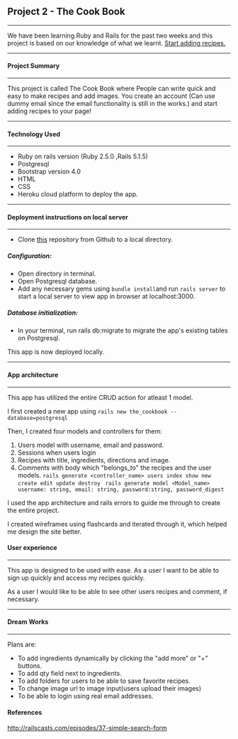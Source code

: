 ## Project 2 - The Cook Book 
---
We have been learning Ruby and Rails for the past two weeks and this project is based on our knowledge of what we learnt.
[Start adding recipes.](https://murmuring-mountain-82441.herokuapp.com/)

---
#### Project Summary
---
This project is called The Cook Book where People can write quick and easy to make recipes and add images. You create an account (Can use dummy email since the email functionality is still in the works.) and start adding recipes to your page!

---
#### Technology Used
---

* Ruby on rails version (Ruby 2.5.0 ,Rails 5.1.5)
* Postgresql
* Bootstrap version 4.0
* HTML
* CSS
* Heroku cloud platform to deploy the app.

---
#### Deployment instructions on local server
---

* Clone [this](https://github.com/warb1rd/TheCookBook.git) repository from Github to a local directory.

##### Configuration: 
* Open directory in terminal.
* Open Postgresql database.
* Add any necessary gems using ```bundle install```and run ```rails server``` to start a local server to view app in browser at localhost:3000.

##### Database initialization:

* In your terminal, run rails db:migrate to migrate the app's existing tables on Postgresql. 

This app is now deployed locally.

---
#### App architecture
---
This app has utilized the entire CRUD action for atleast 1 model.

I first created a new app using ```rails new the_cookbook --database=postgresql```

Then, I created four models and controllers for them: 

1. Users model with username, email and password.
2. Sessions when users login
3. Recipes with title, ingredients, directions and image.
4. Comments with body which "belongs_to" the recipes and the user models.
```rails generate <controller_name> users index show new create edit update destroy ```
```rails generate model <Model_name> username: string, email: string, password:string, password_digest```

I used the app architecture and rails errors to guide me through to create the entire project. 

I created wireframes using flashcards and iterated through it, which helped me design the site better. 

#### User experience
---
This app is designed to be used with ease. As a user I want to be able to sign up quickly and access my recipes quickly. 

As a user I would like to be able to see other users recipes and comment, if necessary.

---
#### Dream Works
---
Plans are:  

* To add ingredients dynamically by clicking the "add more" or "+" buttons.
* To add qty field next to ingredients.
* To add folders for users to be able to save favorite recipes.
* To change image url to image input(users upload their images)
* To be able to login using real email addresses.



#### References

http://railscasts.com/episodes/37-simple-search-form
